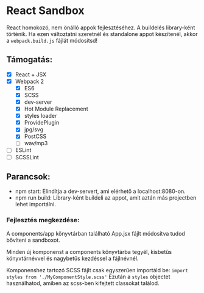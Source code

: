 # React Sandbox
React homokozó, nem önálló appok fejlesztéséhez. A buildelés library-ként történik. Ha ezen változtatni szeretnél és standalone appot készítenél, akkor a `webpack.build.js` fájlát módosítsd!

## Támogatás:
- [x] React + JSX
- [x] Webpack 2
  * [x] ES6
  * [x] SCSS
  * [x] dev-server
  * [x] Hot Module Replacement
  * [x] styles loader
  * [x] ProvidePlugin
  * [x] jpg/svg
  * [x] PostCSS
  * [ ] wav/mp3
- [ ] ESLint
- [ ] SCSSLint

## Parancsok:
- npm start: Elindítja a dev-servert, ami elérhető a localhost:8080-on.
- npm run build: Library-ként buildeli az appot, amit aztán más projectben lehet importálni.

### Fejlesztés megkezdése:
A components/app könyvtárban található App.jsx fájlt módosítva tudod bővíteni a sandboxot.

Minden új komponenst a components könyvtárba tegyél, kisbetűs könyvtárnévvel és nagybetűs kezdéssel a fájlnévnél.

Komponenshez tartozó SCSS fájlt csak egyszerűen importáld be:
`import styles from './MyComponentStyle.scss'`
Ezután a `styles` objectet használhatod, amiben az scss-ben kifejtett classokat találod.
